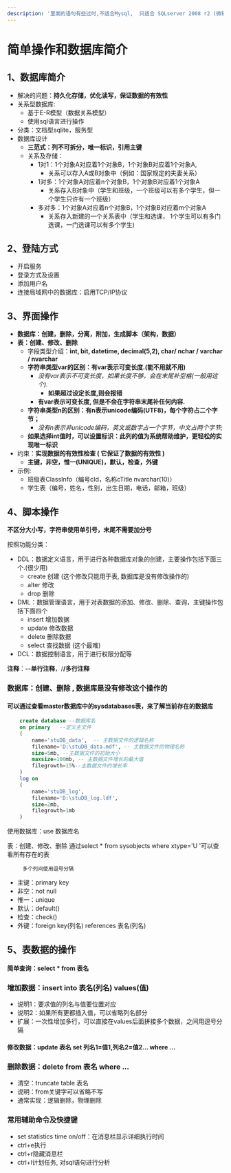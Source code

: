 ```yaml
---
description: '里面的语句有些过时,不适合Mysql,  只适合 SQLserver 2008 r2 (微软)'
---
```


# 简单操作和数据库简介

## 1、**数据库简介** 

* 解决的问题：**持久化存储，优化读写，保证数据的有效性**
* 关系型数据库:
  * 基于E-R模型（数据关系模型）
  * 使用sql语言进行操作
* 分类：文档型sqlite，服务型
* 数据库设计
  * **三范式：列不可拆分，唯一标识，引用主键**
  * 关系及存储：
    * 1对1：1个对象A对应着1个对象B，1个对象B对应着1个对象A,
      * 关系可以存入A或B对象中（例如：国家规定的夫妻关系）
    * 1对多：1个对象A对应着n个对象B，1个对象B对应着1个对象A
      * 关系存入B对象中（学生和班级，一个班级可以有多个学生，但一个学生只许有一个班级）
    * 多对多：1个对象A对应着n个对象B，1个对象B对应着m个对象A
      * 关系存入新建的一个关系表中（学生和选课， 1个学生可以有多门选课，一门选课可以有多个学生\)

## 2、登陆方式

* 开启服务
* 登录方式及设置
* 添加用户名
* 连接局域网中的数据库：启用TCP/IP协议

## 3、界面操作

* **数据库：创建，删除，分离，附加，生成脚本（架构，数据）**
* **表：创建、修改、删除**
  * 字段类型介绍：**int, bit, datetime, decimal\(5,2\), char/ nchar / varchar / nvarchar**
  * **字符串类型var的区别：有var表示可变长度.\(能不用就不用\)**
    * _没有var表示不可变长度，如果长度不够，会在末尾补空格\(一般用这个\)._
      * **如果超过设定长度,则会报错**
    * **有var表示可变长度, 但是不会在字符串末尾补任何内容.**
  * **字符串类型n的区别：有n表示unicode编码\(UTF8\)，每个字符占二个字节；**
    * _没有n表示非unicode编码，英文或数字占一个字节，中文占两个字节;_
  * **如果选择int值时，可以设置标识：此列的值为系统帮助维护，更轻松的实现唯一标识**
* 约束：**实现数据的有效性检查 \( 它保证了数据的有效性 \)**
  * **主键，非空，惟一\(UNIQUE\)，默认，检查，外键**
* 示例:
  * 班级表ClassInfo（编号cId，名称cTitle nvarchar\(10\)）
  * 学生表（编号，姓名，性别，出生日期，电话，邮箱，班级）

## 4、脚本操作

**不区分大小写，字符串使用单引号，末尾不需要加分号**

按照功能分类：

* DDL：数据定义语言，用于进行各种数据库对象的创建，主要操作包括下面三个.\(很少用\)
  * create 创建 \(这个修改只能用于表,  数据库是没有修改操作的\)
  * alter    修改
  * drop    删除
* DML：数据管理语言，用于对表数据的添加、修改、删除、查询，主键操作包括下面四个
  * insert     增加数据
  * update   修改数据
  * delete     删除数据
  * select     查找数据 \(这个最难\)
* DCL：数据控制语言，用于进行权限分配等

**注释**：**--单行注释**，/**/多行注释**

### 数据库：创建、删除 ,  数据库是没有修改这个操作的

#### 可以通过查看master数据库中的sysdatabases表，来了解当前存在的数据库

```sql
    create database --数据库名
    on primary   --定义主文件
    (
        name='stuDB_data',  -- 主数据文件的逻辑名称
        filename='D:\stuDB_data.mdf', -- 主数据文件的物理名称
        size=5mb, --主数据文件的初始大小
        maxsize=100mb, -- 主数据文件增长的最大值
        filegrowth=15%--主数据文件的增长率
    )
    log on
    (
        name='stuDB_log',
        filename='D:\stuDB_log.ldf',
        size=2mb,
        filegrowth=1mb
    )
```

使用数据库：use 数据库名 

表：创建、修改、删除 通过select \* from sysobjects where xtype='U '可以查看所有存在的表 

         多个列间使用逗号分隔 



* 主键：primary key 
* 非空：not null 
* 惟一：unique 
* 默认：default\(\) 
* 检查：check\(\) 
* 外键：foreign key\(列名\)   references 表名\(列名\)



## 5、表数据的操作

#### 简单查询：select \* from 表名

### 增加数据：insert into 表名\(列名\) values\(值\)

* 说明1：要求值的列名与值要位置对应
* 说明2：如果所有更都插入值，可以省略列名部分 
* 扩展：一次性增加多行，可以直接在values后面拼接多个数据，之间用逗号分隔 

#### 修改数据：update 表名 set 列名1=值1,列名2=值2... where ... 

### 删除数据：delete from 表名 where ... 

* 清空：truncate table 表名
* 说明：from关键字可以省略不写 
* 通常实现：逻辑删除，物理删除

### 常用辅助命令及快捷键 

* set statistics time on/off：在消息栏显示详细执行时间
* ctrl+e执行
* ctrl+r隐藏消息栏
* ctrl+l计划任务, 对sql语句进行分析



